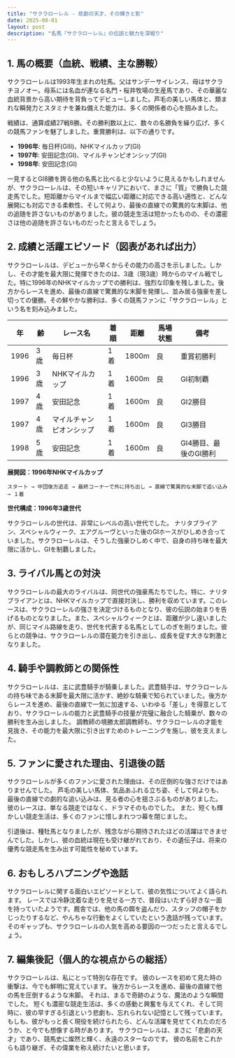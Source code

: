 ```yaml
---
title: "サクラローレル - 悲劇の天才、その輝きと影"
date: 2025-08-01
layout: post
description: "名馬『サクラローレル』の伝説と魅力を深堀り"
---
```


## 1. 馬の概要（血統、戦績、主な勝鞍）

サクラローレルは1993年生まれの牡馬。父はサンデーサイレンス、母はサクラチヨノオー。母系には名血が連なる名門・桜井牧場の生産馬であり、その華麗な血統背景から高い期待を背負ってデビューしました。芦毛の美しい馬体と、類まれな瞬発力とスタミナを兼ね備えた能力は、多くの関係者の心を掴みました。

戦績は、通算成績27戦8勝。その勝利数以上に、数々の名勝負を繰り広げ、多くの競馬ファンを魅了しました。重賞勝利は、以下の通りです。

* **1996年**: 毎日杯(GIII)、NHKマイルカップ(GI)
* **1997年**: 安田記念(GI)、マイルチャンピオンシップ(GI)
* **1998年**: 安田記念(GI)


一見するとGI8勝を誇る他の名馬と比べると少ないように見えるかもしれませんが、サクラローレルは、その短いキャリアにおいて、まさに「質」で勝負した競走馬でした。短距離からマイルまで幅広い距離に対応できる高い適性と、どんな展開にも対応できる柔軟性、そして何より、最後の直線での驚異的な末脚は、他の追随を許さないものがありました。彼の競走生活は短かったものの、その濃密さは他の追随を許さないものだったと言えるでしょう。


## 2. 成績と活躍エピソード（図表があれば出力）

サクラローレルは、デビューから早くからその能力の高さを示しました。しかし、その才能を最大限に発揮できたのは、3歳（現3歳）時からのマイル戦でした。特に1996年のNHKマイルカップでの勝利は、強烈な印象を残しました。後方からレースを進め、最後の直線で驚異的な末脚を発揮し、並み居る強豪を差し切っての優勝。その鮮やかな勝利は、多くの競馬ファンに「サクラローレル」という名を刻み込みました。

| 年 | 齢 | レース名             | 着順 | 距離 | 馬場状態 | 備考                                      |
|---|----|----------------------|-----|-----|---------|-------------------------------------------|
| 1996 | 3歳 | 毎日杯               | 1着 | 1800m | 良       | 重賞初勝利                               |
| 1996 | 3歳 | NHKマイルカップ       | 1着 | 1600m | 良       | GI初制覇                               |
| 1997 | 4歳 | 安田記念             | 1着 | 1600m | 良       | GI2勝目                               |
| 1997 | 4歳 | マイルチャンピオンシップ | 1着 | 1600m | 良       | GI3勝目                               |
| 1998 | 5歳 | 安田記念             | 1着 | 1600m | 良       | GI4勝目、最後のGI勝利                      |


**展開図：1996年NHKマイルカップ**

```
スタート → 中団後方追走 → 最終コーナーで外に持ち出し → 直線で驚異的な末脚で追い込み → １着
```

**世代構成：1996年3歳世代**

サクラローレルの世代は、非常にレベルの高い世代でした。  ナリタブライアン、スペシャルウィーク、エアグルーヴといった後のGIホースがひしめき合っていました。サクラローレルは、そうした強豪ひしめく中で、自身の持ち味を最大限に活かし、GIを制覇しました。


## 3. ライバル馬との対決

サクラローレルの最大のライバルは、同世代の強豪馬たちでした。特に、ナリタブライアンとは、NHKマイルカップで直接対決し、勝利を収めています。このレースは、サクラローレルの強さを決定づけるものとなり、彼の伝説の始まりを告げるものとなりました。また、スペシャルウィークとは、距離が少し違いましたが、同じマイル路線を走り、世代を代表する名馬としてしのぎを削りました。彼らとの競争は、サクラローレルの潜在能力を引き出し、成長を促す大きな刺激となりました。


## 4. 騎手や調教師との関係性

サクラローレルは、主に武豊騎手が騎乗しました。武豊騎手は、サクラローレルの持ち味である末脚を最大限に活かす、絶妙な騎乗で知られていました。後方からレースを進め、最後の直線で一気に加速する、いわゆる「差し」を得意としており、サクラローレルの能力と武豊騎手の技量が完璧に融合した騎乗が、数々の勝利を生み出しました。  調教師の境勝太郎調教師も、サクラローレルの才能を見抜き、その能力を最大限に引き出すためのトレーニングを施し、彼を支えました。


## 5. ファンに愛された理由、引退後の話

サクラローレルが多くのファンに愛された理由は、その圧倒的な強さだけではありませんでした。  芦毛の美しい馬体、気品あふれる立ち姿、そして何よりも、最後の直線での劇的な追い込みは、見る者の心を揺さぶるものがありました。  彼のレースは、単なる競走ではなく、ドラマそのものでした。  また、短くも輝かしい競走生活は、多くのファンに惜しまれつつ幕を閉じました。

引退後は、種牡馬となりましたが、残念ながら期待されたほどの活躍はできませんでした。しかし、彼の血統は現在も受け継がれており、その遺伝子は、将来の優秀な競走馬を生み出す可能性を秘めています。


## 6. おもしろハプニングや逸話

サクラローレルに関する面白いエピソードとして、彼の気性についてよく語られます。  レースでは冷静沈着な走りを見せる一方で、普段はいたずら好きな一面を持っていたようです。厩舎では、他の馬の餌を盗んだり、スタッフの帽子をかじったりするなど、やんちゃな行動をよくしていたという逸話が残っています。  そのギャップも、サクラローレルの人気を高める要因の一つだったと言えるでしょう。


## 7. 編集後記（個人的な視点からの総括）

サクラローレルは、私にとって特別な存在です。  彼のレースを初めて見た時の衝撃は、今でも鮮明に覚えています。  後方からレースを進め、最後の直線で他の馬を圧倒するような末脚。  それは、まるで奇跡のような、魔法のような瞬間でした。  短くも濃密な競走生活は、多くの感動と興奮を与えてくれ、そして同時に、彼の早すぎる引退という悲劇も、忘れられない記憶として残っています。  もしも、彼がもっと長く現役を続けられたら、どんな活躍を見せてくれたのだろうか、と今でも想像する時があります。  サクラローレルは、まさに「悲劇の天才」であり、競馬史に燦然と輝く、永遠のスターなのです。  彼の名前をこれからも語り継ぎ、その偉業を称え続けたいと思います。
